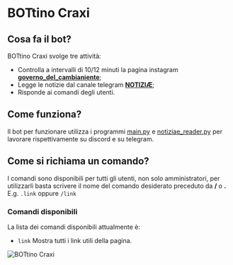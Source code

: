 # BOTtino Craxi

## Cosa fa il bot?
BOTtino Craxi svolge tre attività:
* Controlla a intervalli di 10/12 minuti la pagina instagram [__governo_del_cambianiente__](https://www.instagram.com/governo_del_cambianiente/);
* Legge le notizie dal canale telegram [__NOTIZIÆ__](https://t.me/notiziae);
* Risponde ai comandi degli utenti.

## Come funziona?
Il bot per funzionare utilizza i programmi [main.py](https://github.com/cipryyyy/BOTtino_Craxi/blob/main/main.py) e [notiziae_reader.py](https://github.com/cipryyyy/BOTtino_Craxi/blob/main/notiziae_reader.py) per lavorare rispettivamente su discord e su telegram.

## Come si richiama un comando?
I comandi sono disponibili per tutti gli utenti, non solo amministratori, per utilizzarli basta scrivere il nome del comando desiderato preceduto da __/__ o __.__
E.g. ```.link``` oppure ```/link```

### Comandi disponibili
La lista dei comandi disponibili attualmente è:
* ```link``` Mostra tutti i link utili della pagina.

![BOTtino Craxi](http://subwork.altervista.org/photo_2020-11-28_15-55-53.jpg)
